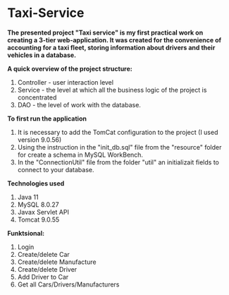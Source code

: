 # ****Taxi-Service****

**The presented project "Taxi service" is my first practical work on creating 
a 3-tier web-application. It was created for the convenience of accounting 
for a taxi fleet, storing information about drivers and their vehicles in a 
database.**

**A quick overview of the project structure:**
1. Controller - user interaction level
2. Service - the level at which all the business logic of the project is concentrated
3. DAO - the level of work with the database.

**To first run the application**
1. It is necessary to add the TomCat configuration to the project (I used version 9.0.56)
2. Using the instruction in the "init_db.sql" file from the "resource" folder for create a schema in MySQL WorkBench.
3. In the "ConnectionUtil" file from the folder "util" an initializait
   fields to connect to your database.

**Technologies used**
1. Java 11 
2. MySQL 8.0.27
3. Javax Servlet API
4. Tomcat 9.0.55

**Funktsional:**
1. Login
2. Create/delete Car
3. Create/delete Manufacture
4. Create/delete Driver
5. Add Driver to Car
6. Get all Cars/Drivers/Manufacturers
